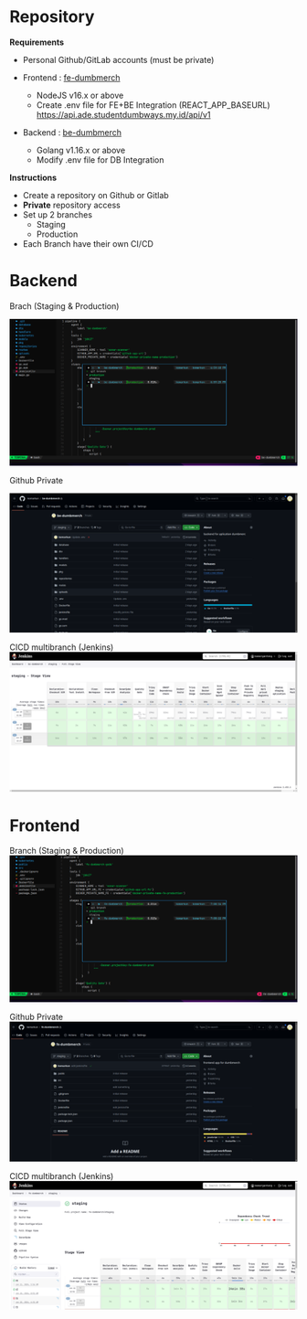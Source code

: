 # Repository

**Requirements**

- Personal Github/GitLab accounts (must be private)
- Frontend : [fe-dumbmerch](https://github.com/demo-dumbways/fe-dumbmerch)

  - NodeJS v16.x or above
  - Create .env file for FE+BE Integration (REACT_APP_BASEURL) https://api.ade.studentdumbways.my.id/api/v1

- Backend : [be-dumbmerch](https://github.com/demo-dumbways/be-dumbmerch)
  - Golang v1.16.x or above
  - Modify .env file for DB Integration

**Instructions**

- Create a repository on Github or Gitlab
- **Private** repository access
- Set up 2 branches
  - Staging
  - Production
- Each Branch have their own CI/CD

# Backend

Brach (Staging & Production)

![alt text](./images/be-repo.png)

Github Private

![alt text](./images/githubberepo.png)

CICD multibranch (Jenkins)
![alt text](./images/CICDbestaging.png)

# Frontend

Branch (Staging & Production)
![alt text](./images/fe-repo.png)

Github Private
![alt text](./images/githubferepo.png)

CICD multibranch (Jenkins)
![alt text](./images/CICDfestaging.png)
